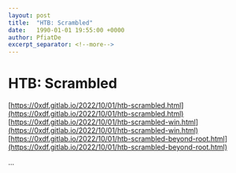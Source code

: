 ```yaml
---
layout: post
title:  "HTB: Scrambled"
date:   1990-01-01 19:55:00 +0000
author: PfiatDe
excerpt_separator: <!--more-->
---
```


# HTB: Scrambled
[https://0xdf.gitlab.io/2022/10/01/htb-scrambled.html](https://0xdf.gitlab.io/2022/10/01/htb-scrambled.html)
[https://0xdf.gitlab.io/2022/10/01/htb-scrambled-win.html](https://0xdf.gitlab.io/2022/10/01/htb-scrambled-win.html)
[https://0xdf.gitlab.io/2022/10/01/htb-scrambled-beyond-root.html](https://0xdf.gitlab.io/2022/10/01/htb-scrambled-beyond-root.html)

...
<!--more-->
